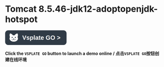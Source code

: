 # Tomcat 8.5.46-jdk12-adoptopenjdk-hotspot

<a href="https://www.vsplate.com/?docker-compose=https://github.com/vsplate/dcenvs/tomcat/8.5.46-jdk12-adoptopenjdk-hotspot"><img alt="VSPLATE GO" src="https://raw.githubusercontent.com/vsplate/images/master/vsgo_btn.png" width="200px"></a>

**Click the `VSPLATE GO` button to launch a demo online / 点击`VSPLATE GO`按钮创建在线环境**